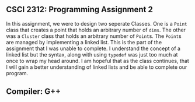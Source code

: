 ## CSCI 2312: Programming Assignment 2

In this assignment, we were to design two seperate Classes. One is a `Point` class that creates a point that holds an arbitrary number of `dims`. The other was a `Cluster` class that holds an arbitrary number of `Point`s. The `Point`s are managed by implementing a linked list. This is the part of the assignment that I was unable to complete. I understand the concept of a linked list but the syntax, along with using `typedef` was just too much at once to wrap my head around. I am hopeful that as the class continues, that I will gain a better understanding of linked lists and be able to complete our program. 

## Compiler: G++
